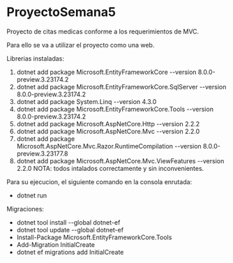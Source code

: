 # ProyectoSemana5
Proyecto de citas medicas conforme a los requerimientos de MVC.

Para ello se va a utilizar el proyecto como una web.

Librerias instaladas:
1. dotnet add package Microsoft.EntityFrameworkCore --version 8.0.0-preview.3.23174.2
2. dotnet add package Microsoft.EntityFrameworkCore.SqlServer --version 8.0.0-preview.3.23174.2
3. dotnet add package System.Linq --version 4.3.0
4. dotnet add package Microsoft.EntityFrameworkCore.Tools --version 8.0.0-preview.3.23174.2
5. dotnet add package Microsoft.AspNetCore.Http --version 2.2.2
6. dotnet add package Microsoft.AspNetCore.Mvc --version 2.2.0
7. dotnet add package Microsoft.AspNetCore.Mvc.Razor.RuntimeCompilation --version 8.0.0-preview.3.23177.8
8. dotnet add package Microsoft.AspNetCore.Mvc.ViewFeatures --version 2.2.0
NOTA: todos intalados correctamente y sin inconvenientes.

Para su ejecucion, el siguiente comando en la consola enrutada:
- dotnet run

Migraciones:
- dotnet tool install --global dotnet-ef
- dotnet tool update --global dotnet-ef
- Install-Package Microsoft.EntityFrameworkCore.Tools
- Add-Migration InitialCreate
- dotnet ef migrations add InitialCreate 